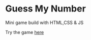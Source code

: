 # Guess My Number
 Mini game build with HTML,CSS & JS

Try the game [here](https://febby.github.io/Guess-My-Number/)
